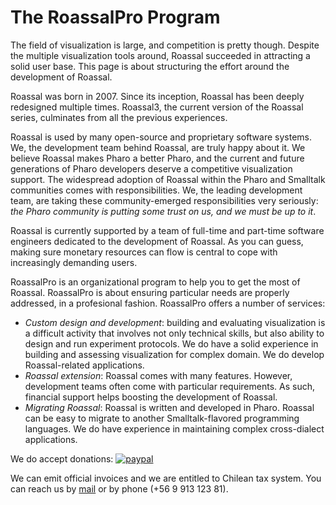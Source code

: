 # The RoassalPro Program

The field of visualization is large, and competition is pretty though. Despite the multiple visualization tools around, Roassal succeeded in attracting a solid user base. This page is about structuring the effort around the development of Roassal.

Roassal was born in 2007. Since its inception, Roassal has been deeply redesigned multiple times. Roassal3, the current version of the Roassal series, culminates from all the previous experiences. 

Roassal is used by many open-source and proprietary software systems. We, the development team behind Roassal, are truly happy about it. We believe Roassal makes Pharo a better Pharo, and the current and future generations of Pharo developers deserve a competitive visualization support. The widespread adoption of Roassal within the Pharo and Smalltalk communities comes with responsibilities. We, the leading development team, are taking these community-emerged responsibilities very seriously: _the Pharo community is putting some trust on us, and we must be up to it_.

Roassal is currently supported by a team of full-time and part-time software engineers dedicated to the development of Roassal. As you can guess, making sure monetary resources can flow is central to cope with increasingly demanding users. 

RoassalPro is an organizational program to help you to get the most of Roassal. RoassalPro is about ensuring particular needs are properly addressed, in a profesional fashion. RoassalPro offers a number of services:

  - *Custom design and development*: building and evaluating visualization is a difficult activity that involves not only technical skills, but also ability to design and run experiment protocols. We do have a solid experience in building and assessing visualization for complex domain. We do develop Roassal-related applications.
  - *Roassal extension*: Roassal comes with many features. However, development teams often come with particular requirements. As such, financial support helps boosting the development of Roassal.
  - *Migrating Roassal*: Roassal is written and developed in Pharo. Roassal can be easy to migrate to another Smalltalk-flavored programming languages. We do have experience in maintaining complex cross-dialect applications.
  
We do accept donations:
[![paypal](https://www.paypalobjects.com/en_US/i/btn/btn_donateCC_LG.gif)](https://www.paypal.com/cgi-bin/webscr?cmd=_s-xclick&hosted_button_id=ZE7B9WLCSXVQY)

We can emit official invoices and we are entitled to Chilean tax system. You can reach us by [mail](alexandre.bergel@me.com) or by phone (+56 9 913 123 81). 
